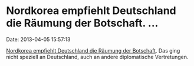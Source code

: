 Nordkorea empfiehlt Deutschland die Räumung der Botschaft. \...
===============================================================

Date: 2013-04-05 15:57:13

[Nordkorea empfiehlt Deutschland die Räumung der
Botschaft](http://sz.de/1.1641020). Das ging nicht speziell an
Deutschland, auch an andere diplomatische Vertretungen.
